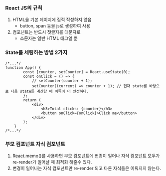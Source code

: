 ### React JS의 규칙

1. HTML을 기본 페이지에 집적 작성하지 않음
   - button, span 등을 js로 생성하여 사용
2. 컴포넌트는 반드시 첫글자를 대문자로
   - 소문자는 일반 HTML 태그일 뿐





### State를 세팅하는 방법 2가지

```react
/*...*/   
function App() {
        const [counter, setCounter] = React.useState(0);
        const onClick = () => {
            // setCounter(counter + 1);
            setCounter((current) => counter + 1); // 현재 state를 바탕으로 다음 state를 계산할 때 이쪽이 더 안전하다.
        };
        return (
            <div>
                <h3>Total clicks: {counter}</h3>
                <button onClick={onClick}>Click me</button>
            </div>
        );
    }
/*...*/    
```

### 부모 컴포넌트 자식 컴포넌트

 1. React.memo()를 사용하면 부모 컴포넌트에 변경이 일어나 자식 컴포넌트 모두가 re-render가 일어날 때 최적화 해줄수 있다.
 2. 변경이 일어나는 자식 컴포넌트만 re-render 되고 다른 자식들은 이뤄지지 않는다.
